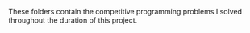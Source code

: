 These folders contain the competitive programming problems I solved throughout the duration of this project.
